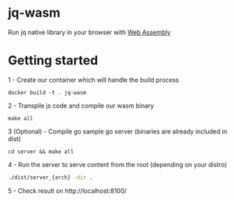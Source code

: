 # jq-wasm
Run jq native library in your browser with [Web Assembly](https://webassembly.org/)

# Getting started

1 - Create our container which will handle the build process
```
docker build -t . jq-wasm
```

2 - Transpile js code and compile our wasm binary
```
make all
```

3 (Optional) - Compile go sample go server (binaries are already included in dist)
```
cd server && make all
```

4 - Run the server to serve content from the root (depending on your distro)
```bash
./dist/server_{arch} -dir .
```

5 - Check result on http://localhost:8100/